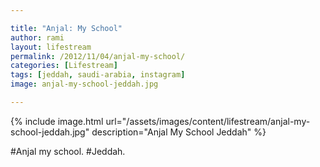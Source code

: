 ```yaml
---

title: "Anjal: My School"
author: rami
layout: lifestream 
permalink: /2012/11/04/anjal-my-school/
categories: [Lifestream]
tags: [jeddah, saudi-arabia, instagram]
image: anjal-my-school-jeddah.jpg

---
```


{% include image.html url="/assets/images/content/lifestream/anjal-my-school-jeddah.jpg" description="Anjal My School Jeddah" %}

#Anjal my school. #Jeddah.
